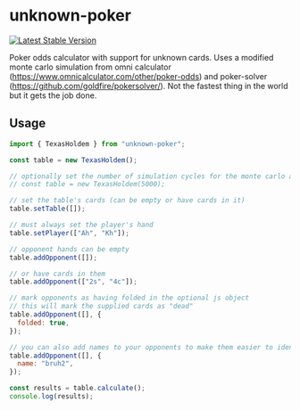 # unknown-poker

[![Latest Stable Version](https://img.shields.io/npm/v/unknown-poker.svg)](https://www.npmjs.com/package/unknown-poker)

Poker odds calculator with support for unknown cards. Uses a modified monte carlo simulation from omni calculator (https://www.omnicalculator.com/other/poker-odds) and poker-solver (https://github.com/goldfire/pokersolver/). Not the fastest thing in the world but it gets the job done.

## Usage

```js
import { TexasHoldem } from "unknown-poker";

const table = new TexasHoldem();

// optionally set the number of simulation cycles for the monte carlo algorithm
// const table = new TexasHoldem(5000);

// set the table's cards (can be empty or have cards in it)
table.setTable([]);

// must always set the player's hand
table.setPlayer(["Ah", "Kh"]);

// opponent hands can be empty
table.addOpponent([]);

// or have cards in them
table.addOpponent(["2s", "4c"]);

// mark opponents as having folded in the optional js object
// this will mark the supplied cards as "dead"
table.addOpponent([], {
  folded: true,
});

// you can also add names to your opponents to make them easier to identify in the results
table.addOpponent([], {
  name: "bruh2",
});

const results = table.calculate();
console.log(results);
```
